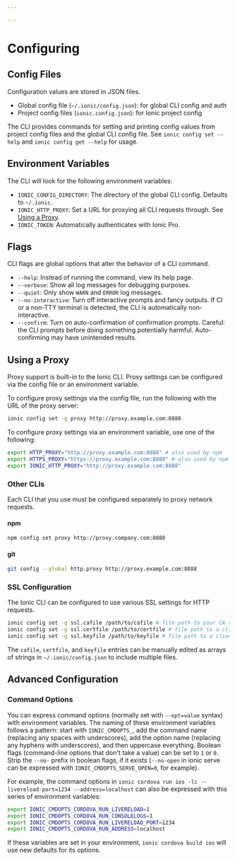 ```yaml
---

---
```


# Configuring

## Config Files

Configuration values are stored in JSON files.

* Global config file (`~/.ionic/config.json`): for global CLI config and auth
* Project config files (`ionic.config.json`): for Ionic project config

The CLI provides commands for setting and printing config values from project config files and the global CLI config file. See `ionic config set --help` and `ionic config get --help` for usage.

## Environment Variables

The CLI will look for the following environment variables:

* `IONIC_CONFIG_DIRECTORY`: The directory of the global CLI config. Defaults to `~/.ionic`.
* `IONIC_HTTP_PROXY`: Set a URL for proxying all CLI requests through. See [Using a Proxy](#using-a-proxy).
* `IONIC_TOKEN`: Automatically authenticates with Ionic Pro.

## Flags

CLI flags are global options that alter the behavior of a CLI command.

* `--help`: Instead of running the command, view its help page.
* `--verbose`: Show all log messages for debugging purposes.
* `--quiet`: Only show `WARN` and `ERROR` log messages.
* `--no-interactive`: Turn off interactive prompts and fancy outputs. If CI or a non-TTY terminal is detected, the CLI is automatically non-interactive.
* `--confirm`: Turn on auto-confirmation of confirmation prompts. Careful: the CLI prompts before doing something potentially harmful. Auto-confirming may have unintended results.

## Using a Proxy

Proxy support is built-in to the Ionic CLI. Proxy settings can be configured via the config file or an environment variable.

To configure proxy settings via the config file, run the following with the URL of the proxy server:

```bash
ionic config set -g proxy http://proxy.example.com:8888
```

To configure proxy settings via an environment variable, use one of the following:

```bash
export HTTP_PROXY="http://proxy.example.com:8888" # also used by npm
export HTTPS_PROXY="https://proxy.example.com:8888" # also used by npm
export IONIC_HTTP_PROXY="http://proxy.example.com:8888"
```

### Other CLIs

Each CLI that you use must be configured separately to proxy network requests.

#### npm

```bash
npm config set proxy http://proxy.company.com:8888
```

#### git

```bash
git config --global http.proxy http://proxy.example.com:8888
```

### SSL Configuration

The Ionic CLI can be configured to use various SSL settings for HTTP requests.

```bash
ionic config set -g ssl.cafile /path/to/cafile # file path to your CA root certificate
ionic config set -g ssl.certfile /path/to/certfile # file path to a client certificate
ionic config set -g ssl.keyfile /path/to/keyfile # file path to a client key file
```

The `cafile`, `certfile`, and `keyfile` entries can be manually edited as arrays of strings in `~/.ionic/config.json` to include multiple files.

## Advanced Configuration

### Command Options

You can express command options (normally set with `--opt=value` syntax) with environment variables. The naming of these environment variables follows a pattern: start with `IONIC_CMDOPTS_`, add the command name (replacing any spaces with underscores), add the option name (replacing any hyphens with underscores), and then uppercase everything. Boolean flags (command-line options that don't take a value) can be set to `1` or `0`. Strip the `--no-` prefix in boolean flags, if it exists (`--no-open` in ionic serve can be expressed with `IONIC_CMDOPTS_SERVE_OPEN=0`, for example).

For example, the command options in `ionic cordova run ios -lc --livereload-port=1234 --address=localhost` can also be expressed with this series of environment variables:

```bash
export IONIC_CMDOPTS_CORDOVA_RUN_LIVERELOAD=1
export IONIC_CMDOPTS_CORDOVA_RUN_CONSOLELOGS=1
export IONIC_CMDOPTS_CORDOVA_RUN_LIVERELOAD_PORT=1234
export IONIC_CMDOPTS_CORDOVA_RUN_ADDRESS=localhost
```

If these variables are set in your environment, `ionic cordova build ios` will use new defaults for its options.
